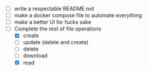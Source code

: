 - [ ] write a respectable README.md
- [ ] make a docker compose file to automate everything
- [ ] make a better UI for fucks sake
- [ ] Complete the rest of file operations 
    - [x] create
    - [ ] update (delete and create)
    - [ ] delete
    - [ ] download
    - [x] read
